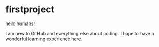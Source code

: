 # firstproject

hello humans!

I am new to GitHub and everything else about coding.
I hope to have a wonderful learning experience here.
